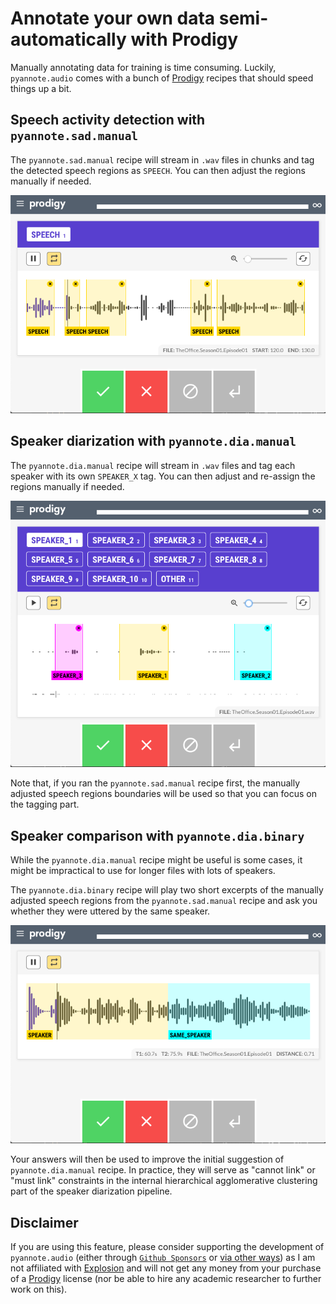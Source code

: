 # Annotate your own data semi-automatically with Prodigy

Manually annotating data for training is time consuming.
Luckily, `pyannote.audio` comes with a bunch of [Prodigy](https://prodi.gy) recipes that should speed things up a bit.

## Speech activity detection with `pyannote.sad.manual`

The `pyannote.sad.manual` recipe will stream in `.wav` files in chunks and tag the detected speech regions as `SPEECH`.
You can then adjust the regions manually if needed.

![pyannote.sad.manual screenshot](pyannote.sad.manual.png)

## Speaker diarization with `pyannote.dia.manual`

The `pyannote.dia.manual` recipe will stream in `.wav` files and tag each speaker with its own `SPEAKER_X` tag.
You can then adjust and re-assign the regions manually if needed.

![pyannote.dia.manual screenshot](pyannote.dia.manual.png)

Note that, if you ran the `pyannote.sad.manual` recipe first, the manually adjusted speech regions boundaries will be used so that you can focus on the tagging part.

## Speaker comparison with `pyannote.dia.binary`

While the `pyannote.dia.manual` recipe might be useful is some cases, it might be impractical to use for longer files with lots of speakers.

The `pyannote.dia.binary` recipe will play two short excerpts of the manually adjusted speech regions from the `pyannote.sad.manual` recipe and ask you whether they were uttered by the same speaker.

![pyannote.dia.binary screenshot](pyannote.dia.binary.png)

Your answers will then be used to improve the initial suggestion of `pyannote.dia.manual` recipe.
In practice, they will serve as "cannot link" or "must link" constraints in the internal hierarchical agglomerative clustering part of the speaker diarization pipeline.

## Disclaimer

If you are using this feature, please consider supporting the development of `pyannote.audio` (either through [`Github Sponsors`](https://github.com/sponsors/hbredin)  or [via other ways](mailto:bredin@limsi.fr)) as I am not affiliated with [Explosion](https://explosion.ai) and will not get any money from your purchase of a [Prodigy](https//prodi.gy) license (nor be able to hire any academic researcher to further work on this).
